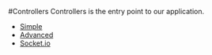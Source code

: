 #Controllers
Controllers is the entry point to our application.

* [Simple](./simple.md)
* [Advanced](./advanced.md)
* [Socket.io](./socketio.md)